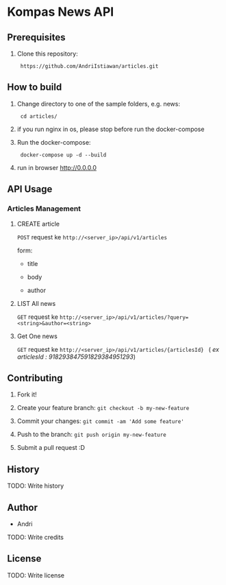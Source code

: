 
# Kompas News API

## Prerequisites
1. Clone this repository:

		https://github.com/AndriIstiawan/articles.git
		

## How to build
1. Change directory to one of the sample folders, e.g. news:

		cd articles/

2. if you run nginx in os, please stop before run the docker-compose

4. Run the docker-compose:

		docker-compose up -d --build

5. run in browser http://0.0.0.0
  

## API Usage

### Articles Management

1. CREATE article 

	`POST` request ke `http://<server_ip>/api/v1/articles`

	form:

	* title

	* body

	* author

2. LIST All news

	`GET` request ke `http://<server_ip>/api/v1/articles/?query=<string>&author=<string>`

3. Get One news

	`GET` request ke `http://<server_ip>/api/v1/articles/{articlesId} ` ( *ex articlesId : 918293847591829384951293*) 


## Contributing
  

1. Fork it!

2. Create your feature branch: `git checkout -b my-new-feature`

3. Commit your changes: `git commit -am 'Add some feature'`

4. Push to the branch: `git push origin my-new-feature`

5. Submit a pull request :D

  

## History

  

TODO: Write history

  

## Author

* Andri
  

TODO: Write credits

  

## License

  

TODO: Write license
